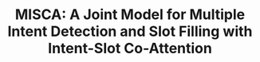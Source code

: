 ---
title: "MISCA: A Joint Model for Multiple Intent Detection and Slot Filling with Intent-Slot Co-Attention"
collection: publications
permalink: /publication/misca
venue: 'Findings of the Association for Computational Linguistics: EMNLP'
award: 
authors: '<b>Thinh Pham</b>, Chi Bao Tran, Dat Quoc Nguyen'
paper: "https://aclanthology.org/2023.findings-emnlp.841.pdf"
year: 2023
code: "https://github.com/VinAIResearch/MISCA"
blog: 
slide: 
talk: 
---